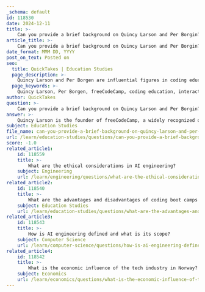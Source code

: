 ```yaml
---
_schema: default
id: 118530
date: 2024-12-11
title: >-
    Can you provide a brief background on Quincy Larson and Per Borgin?
article_title: >-
    Can you provide a brief background on Quincy Larson and Per Borgin?
date_format: MMM DD, YYYY
post_on_text: Posted on
seo:
  title: QuickTakes | Education Studies
  page_description: >-
    Quincy Larson and Per Borgen are influential figures in coding education. Larson is the founder of freeCodeCamp, offering free coding resources, while Borgen is the co-founder of Scrimba, known for interactive coding learning. They both emphasize the importance of accessible tech education.
  page_keywords: >-
    Quincy Larson, Per Borgen, freeCodeCamp, coding education, interactive learning, technology, non-traditional backgrounds, software engineering, educational tools, AI engineering, tech skills democratization
author: QuickTakes
question: >-
    Can you provide a brief background on Quincy Larson and Per Borgin?
answer: >-
    Quincy Larson is the founder of freeCodeCamp, a widely recognized online platform that offers free coding education. He has a background in education and spent several years teaching in China before transitioning into the tech field. Larson's journey into coding began later in life, and he aimed to create a resource that would help others learn to code, particularly those from non-traditional backgrounds. Under his leadership, freeCodeCamp has grown into a significant community, helping millions of people worldwide learn programming skills through hands-on projects and a supportive forum.\n\nPer Borgen, often referred to as Per Borgin in some contexts, is the co-founder and CEO of Scrimba, a platform designed to provide interactive coding education. He learned coding through a free bootcamp and was inspired to help others enter the tech field as well. Borgen has a background in software engineering and has worked on various projects, including educational tools for learning to code. He has also been featured in discussions about AI engineering and the future of coding education, emphasizing the importance of interactive learning experiences.\n\nBoth Larson and Borgen are influential figures in the coding education landscape, contributing to the democratization of tech skills through their respective platforms.
subject: Education Studies
file_name: can-you-provide-a-brief-background-on-quincy-larson-and-per-borgin.md
url: /learn/education-studies/questions/can-you-provide-a-brief-background-on-quincy-larson-and-per-borgin
score: -1.0
related_article1:
    id: 118559
    title: >-
        What are the ethical considerations in AI engineering?
    subject: Engineering
    url: /learn/engineering/questions/what-are-the-ethical-considerations-in-ai-engineering
related_article2:
    id: 118540
    title: >-
        What are the advantages and disadvantages of coding boot camps compared to self-learning?
    subject: Education Studies
    url: /learn/education-studies/questions/what-are-the-advantages-and-disadvantages-of-coding-boot-camps-compared-to-selflearning
related_article3:
    id: 118543
    title: >-
        How is AI engineering defined and what is its scope?
    subject: Computer Science
    url: /learn/computer-science/questions/how-is-ai-engineering-defined-and-what-is-its-scope
related_article4:
    id: 118542
    title: >-
        What is the economic influence of the tech industry in Norway?
    subject: Economics
    url: /learn/economics/questions/what-is-the-economic-influence-of-the-tech-industry-in-norway
---
```


&nbsp;